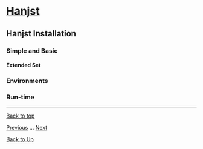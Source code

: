 # [Hanjst](/hanst/index)
## Hanjst Installation
### Simple and Basic

#### Extended Set

### Environments

### Run-time


----
[Back to top](/hanjst/hanjst-install)

[Previous](./what-is-hanjst) ... [Next](./)

[Back to Up](/hanjst/index)

<!--stackedit_data:
eyJoaXN0b3J5IjpbNDA5NDA5NDEyLDE4MjgyODg4OTddfQ==
-->